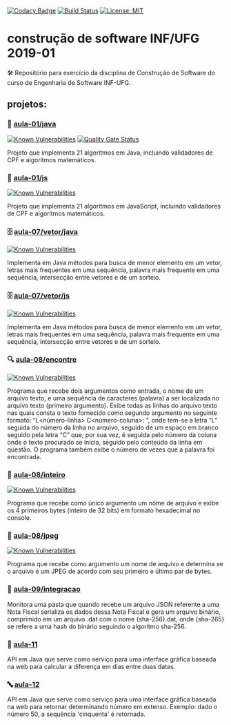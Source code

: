 [![Codacy Badge](https://api.codacy.com/project/badge/Grade/cb5eddacea9841ec8a9a953a3a3f0825)](https://app.codacy.com/app/josecxsta/cs-2019-01?utm_source=github.com&utm_medium=referral&utm_content=josecxsta/cs-2019-01&utm_campaign=Badge_Grade_Dashboard)
[![Build Status](https://travis-ci.com/josecxsta/cs-2019-01.svg?branch=master)](https://travis-ci.com/josecxsta/cs-2019-01?branch=master) [![License: MIT](https://img.shields.io/badge/License-MIT-yellow.svg)](https://opensource.org/licenses/MIT)




# construção de software INF/UFG 2019-01
🛠 Repositório para exercício da disciplina de Construção de Software do curso de Engenharia de Software INF-UFG.


## projetos:

### 📝 [aula-01/java](https://github.com/josecxsta/cs-2019-01/tree/master/aula-01/java)

[![Known Vulnerabilities](https://snyk.io/test/github/josecxsta/cs-2019-01/badge.svg?targetFile=aula-01/java/pom.xml)](https://snyk.io/test/github/josecxsta/cs-2019-01?targetFile=aula-01/java/pom.xml) [![Quality Gate Status](https://sonarcloud.io/api/project_badges/measure?project=josecxsta_cs-2019-01&metric=alert_status)](https://sonarcloud.io/dashboard?id=josecxsta_cs-2019-01)

Projeto que implementa 21 algorítmos em Java, incluindo validadores de CPF e algorítmos matemáticos.


### 📝 [aula-01/js](https://github.com/josecxsta/cs-2019-01/tree/master/aula-01/js)

[![Known Vulnerabilities](https://snyk.io/test/github/josecxsta/cs-2019-01/badge.svg?targetFile=aula-01/js/package.json)](https://snyk.io/test/github/josecxsta/cs-2019-01?targetFile=aula-01/js/package.json)

Projeto que implementa 21 algorítmos em JavaScript, incluindo validadores de CPF e algorítmos matemáticos.


### 🗄 [aula-07/vetor/java](https://github.com/josecxsta/cs-2019-01/tree/master/aula-07/vetor/java)

[![Known Vulnerabilities](https://snyk.io/test/github/josecxsta/cs-2019-01/badge.svg?targetFile=aula-07/vetor/java/pom.xml)](https://snyk.io/test/github/josecxsta/cs-2019-01?targetFile=aula-07/vetor/java/pom.xml)

Implementa em Java métodos para busca de menor elemento em um vetor, letras mais frequentes em uma sequência, palavra mais frequente em uma sequência, intersecção entre vetores e de um sorteio.

### 🗄 [aula-07/vetor/js](https://github.com/josecxsta/cs-2019-01/tree/master/aula-07/vetor/js)

[![Known Vulnerabilities](https://snyk.io/test/github/josecxsta/cs-2019-01/badge.svg?targetFile=aula-07/vetor/js/package.json)](https://snyk.io/test/github/josecxsta/cs-2019-01?targetFile=aula-07/vetor/js/package.json)

Implementa em Java métodos para busca de menor elemento em um vetor, letras mais frequentes em uma sequência, palavra mais frequente em uma sequência, intersecção entre vetores e de um sorteio.


### 🔍 [aula-08/encontre](https://github.com/josecxsta/cs-2019-01/tree/master/aula-08/encontre)

[![Known Vulnerabilities](https://snyk.io/test/github/josecxsta/cs-2019-01/badge.svg?targetFile=aula-08/encontre/pom.xml)](https://snyk.io/test/github/josecxsta/cs-2019-01?targetFile=aula-08/encontre/pom.xml)

Programa que recebe dois argumentos como entrada, o nome de um arquivo texto, e uma sequência de caracteres (palavra) a ser localizada no arquivo texto (primeiro argumento). Exibe todas as linhas do arquivo texto nas quais consta o texto fornecido como segundo argumento no seguinte formato: “L<número-linha> C<número-coluna>: <texto-da-linha>”, onde tem-se a letra “L” seguida do número da linha no arquivo, seguido de um espaço em branco seguido pela letra “C” que, por sua vez, é seguida pelo número da coluna onde o texto procurado se inicia, seguido pelo conteúdo da linha em questão. O programa também exibe o número de vezes que a palavra foi encontrada.


### 📁 [aula-08/inteiro](https://github.com/josecxsta/cs-2019-01/tree/master/aula-08/inteiro)

[![Known Vulnerabilities](https://snyk.io/test/github/josecxsta/cs-2019-01/badge.svg?targetFile=aula-08/inteiro/pom.xml)](https://snyk.io/test/github/josecxsta/cs-2019-01?targetFile=aula-08/inteiro/pom.xml)

Programa que recebe como único argumento um nome de arquivo e exibe os 4 primeiros bytes (inteiro de 32 bits) em formato hexadecimal no console.


### 📸 [aula-08/jpeg](https://github.com/josecxsta/cs-2019-01/tree/master/aula-08/jpeg)

[![Known Vulnerabilities](https://snyk.io/test/github/josecxsta/cs-2019-01/badge.svg?targetFile=aula-08/jpeg/pom.xml)](https://snyk.io/test/github/josecxsta/cs-2019-01?targetFile=aula-08/jpeg/pom.xml)

Programa que recebe como argumento um nome de arquivo e determina se o arquivo é um JPEG de acordo com seu primeiro e último par de bytes.

### 📃 [aula-09/integracao](https://github.com/josecxsta/cs-2019-01/tree/master/aula-09/integracao)

Monitora uma pasta que quando recebe um arquivo JSON referente a uma Nota Fiscal serializa os dados dessa Nota Fiscal e gera um arquivo binário, comprimido em um arquivo .dat com o nome {sha-256}.dat, onde {sha-265} se refere a uma hash do binário seguindo o algorítmo sha-256.

### 📅 [aula-11](https://github.com/josecxsta/cs-2019-01/tree/master/aula-11)

API em Java que serve como serviço para uma interface gráfica baseada na web para calcular a diferença em dias entre duas datas.

### 🔤 [aula-12](https://github.com/josecxsta/cs-2019-01/tree/master/aula-12)

API em Java que serve como serviço para uma interface gráfica baseada na web para retornar determinando número em extenso.
Exemplo: dado o número 50, a sequência 'cinquenta' é retornada.
